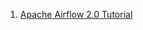 1. [Apache Airflow 2.0 Tutorial](https://medium.com/apache-airflow/apache-airflow-2-0-tutorial-41329bbf7211)
